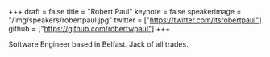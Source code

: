 +++
draft = false
title = "Robert Paul"
keynote = false
speakerimage = "/img/speakers/robertpaul.jpg"
twitter = ["https://twitter.com/itsrobertpaul"]
github = ["https://github.com/robertwpaul"]
+++

Software Engineer based in Belfast. Jack of all trades.